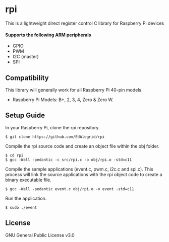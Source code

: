 # rpi

This is a lightweight direct register control C library for Raspberry Pi devices

#### Supports the following ARM peripherals

* GPIO 
* PWM  
* I2C (master)  
* SPI

## Compatibility

This library will generally work for all Raspberry Pi 40-pin models.

* Raspberry Pi Models: B+, 2, 3, 4, Zero & Zero W.

## Setup Guide

In your Raspberry Pi, clone the rpi repository.
```console
$ git clone https://github.com/EdAlegrid/rpi
```
Compile the rpi source code and create an object file within the obj folder. 
```console
$ cd rpi
$ gcc -Wall -pedantic -c src/rpi.c -o obj/rpi.o -std=c11
```
Compile the sample applications (event.c, pwm.c, i2c.c and spi.c). This process will link the source applications with the rpi object code to create a binary executable file.   
```console
$ gcc -Wall -pedantic event.c obj/rpi.o -o event -std=c11
```

Run the application.
```console
$ sudo ./event
```

## License

GNU General Public License v3.0

